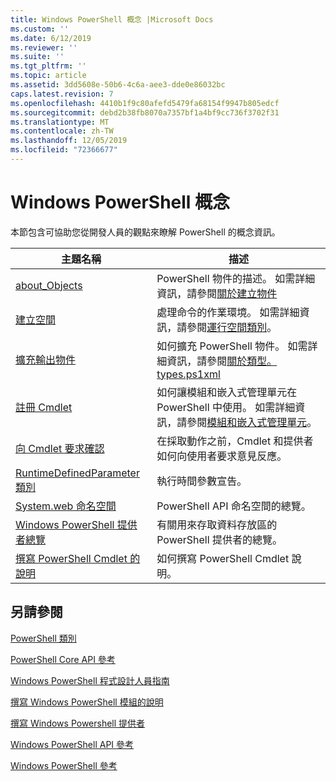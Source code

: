 ```yaml
---
title: Windows PowerShell 概念 |Microsoft Docs
ms.custom: ''
ms.date: 6/12/2019
ms.reviewer: ''
ms.suite: ''
ms.tgt_pltfrm: ''
ms.topic: article
ms.assetid: 3dd5608e-50b6-4c6a-aee3-dde0e86032bc
caps.latest.revision: 7
ms.openlocfilehash: 4410b1f9c80afefd5479fa68154f9947b805edcf
ms.sourcegitcommit: debd2b38fb8070a7357bf1a4bf9cc736f3702f31
ms.translationtype: MT
ms.contentlocale: zh-TW
ms.lasthandoff: 12/05/2019
ms.locfileid: "72366677"
---
```

# <a name="windows-powershell-concepts"></a>Windows PowerShell 概念

本節包含可協助您從開發人員的觀點來瞭解 PowerShell 的概念資訊。

|主題名稱|描述|
|----------------|-----------------|
|[about_Objects](/powershell/module/microsoft.powershell.core/about/about_objects)|PowerShell 物件的描述。 如需詳細資訊，請參閱[關於建立物件](/powershell/module/microsoft.powershell.core/about/about_object_creation)|
|[建立空間](../hosting/creating-runspaces.md)|處理命令的作業環境。 如需詳細資訊，請參閱[運行空間類別](/dotnet/api/system.management.automation.runspaces.runspace)。|
|[擴充輸出物件](../cmdlet/extending-output-objects.md)|如何擴充 PowerShell 物件。 如需詳細資訊，請參閱[關於類型。 types.ps1xml](/powershell/module/microsoft.powershell.core/about/about_types.ps1xml)|
|[註冊 Cmdlet](../cmdlet/registering-cmdlets.md)|如何讓模組和嵌入式管理單元在 PowerShell 中使用。 如需詳細資訊，請參閱[模組和嵌入式管理單元](../cmdlet/modules-and-snap-ins.md)。|
|[向 Cmdlet 要求確認](../cmdlet/requesting-confirmation-from-cmdlets.md)|在採取動作之前，Cmdlet 和提供者如何向使用者要求意見反應。|
|[RuntimeDefinedParameter 類別](/dotnet/api/system.management.automation.runtimedefinedparameter)|執行時間參數宣告。|
|[System.web 命名空間](/dotnet/api/System.Management.Automation)|PowerShell API 命名空間的總覽。|
|[Windows PowerShell 提供者總覽](../provider/windows-powershell-provider-overview.md)|有關用來存取資料存放區的 PowerShell 提供者的總覽。|
|[撰寫 PowerShell Cmdlet 的說明](../help/writing-help-for-windows-powershell-cmdlets.md)|如何撰寫 PowerShell Cmdlet 說明。|

## <a name="see-also"></a>另請參閱

[PowerShell 類別](/dotnet/api/system.management.automation.powershell)

[PowerShell Core API 參考](/dotnet/api/?view=pscore-6.2.0)

[Windows PowerShell 程式設計人員指南](windows-powershell-programmer-s-guide.md)

[撰寫 Windows PowerShell 模組的說明](../module/writing-help-for-windows-powershell-modules.md)

[撰寫 Windows Powershell 提供者](../provider/writing-a-windows-powershell-provider.md)

[Windows PowerShell API 參考](/dotnet/api/?view=powershellsdk-1.1.0)

[Windows PowerShell 參考](../windows-powershell-reference.md)